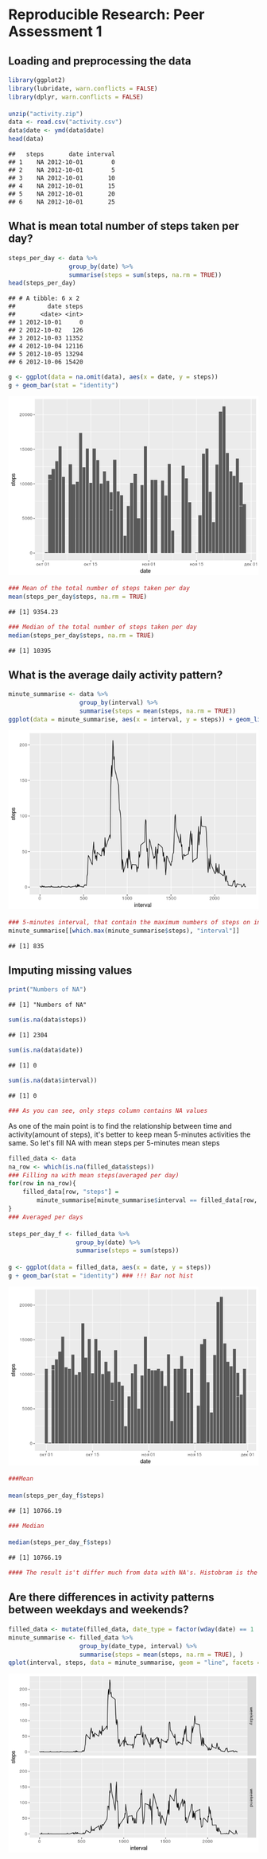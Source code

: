 # Reproducible Research: Peer Assessment 1


## Loading and preprocessing the data


```r
library(ggplot2)
library(lubridate, warn.conflicts = FALSE)
library(dplyr, warn.conflicts = FALSE)

unzip("activity.zip")
data <- read.csv("activity.csv")
data$date <- ymd(data$date)
head(data)
```

```
##   steps       date interval
## 1    NA 2012-10-01        0
## 2    NA 2012-10-01        5
## 3    NA 2012-10-01       10
## 4    NA 2012-10-01       15
## 5    NA 2012-10-01       20
## 6    NA 2012-10-01       25
```

## What is mean total number of steps taken per day?


```r
steps_per_day <- data %>%
                 group_by(date) %>%
                 summarise(steps = sum(steps, na.rm = TRUE))
head(steps_per_day)
```

```
## # A tibble: 6 x 2
##         date steps
##       <date> <int>
## 1 2012-10-01     0
## 2 2012-10-02   126
## 3 2012-10-03 11352
## 4 2012-10-04 12116
## 5 2012-10-05 13294
## 6 2012-10-06 15420
```

```r
g <- ggplot(data = na.omit(data), aes(x = date, y = steps))
g + geom_bar(stat = "identity") 
```

![](PA1_template_files/figure-html/unnamed-chunk-2-1.png)<!-- -->

```r
### Mean of the total number of steps taken per day
mean(steps_per_day$steps, na.rm = TRUE)
```

```
## [1] 9354.23
```

```r
### Median of the total number of steps taken per day
median(steps_per_day$steps, na.rm = TRUE)
```

```
## [1] 10395
```

## What is the average daily activity pattern?


```r
minute_summarise <- data %>%
                    group_by(interval) %>%
                    summarise(steps = mean(steps, na.rm = TRUE))
ggplot(data = minute_summarise, aes(x = interval, y = steps)) + geom_line()
```

![](PA1_template_files/figure-html/unnamed-chunk-3-1.png)<!-- -->

```r
### 5-minutes interval, that contain the maximum numbers of steps on interval, on average across all days
minute_summarise[[which.max(minute_summarise$steps), "interval"]]
```

```
## [1] 835
```

## Imputing missing values


```r
print("Numbers of NA")
```

```
## [1] "Numbers of NA"
```

```r
sum(is.na(data$steps))
```

```
## [1] 2304
```

```r
sum(is.na(data$date))
```

```
## [1] 0
```

```r
sum(is.na(data$interval))
```

```
## [1] 0
```

```r
### As you can see, only steps column contains NA values
```

As one of the main point is to find the relationship between time and activity(amount of steps), it's better to keep 
mean 5-minutes activities the same. So let's fill NA with mean steps per 5-minutes mean steps


```r
filled_data <- data
na_row <- which(is.na(filled_data$steps))
### Filling na with mean steps(averaged per day)
for(row in na_row){
    filled_data[row, "steps"] = 
        minute_summarise[minute_summarise$interval == filled_data[row, "interval"], "steps"]
}
### Averaged per days

steps_per_day_f <- filled_data %>%
                   group_by(date) %>%
                   summarise(steps = sum(steps))

g <- ggplot(data = filled_data, aes(x = date, y = steps))
g + geom_bar(stat = "identity") ### !!! Bar not hist
```

![](PA1_template_files/figure-html/unnamed-chunk-5-1.png)<!-- -->

```r
###Mean

mean(steps_per_day_f$steps)
```

```
## [1] 10766.19
```

```r
### Median

median(steps_per_day_f$steps)
```

```
## [1] 10766.19
```

```r
#### The result is't differ much from data with NA's. Histobram is the same, but has more obervations
```

## Are there differences in activity patterns between weekdays and weekends?


```r
filled_data <- mutate(filled_data, date_type = factor(wday(date) == 1 | wday(date) == 7, labels = c("weekday", "weekend")))
minute_summarise <- filled_data %>%
                    group_by(date_type, interval) %>%
                    summarise(steps = mean(steps, na.rm = TRUE), )
qplot(interval, steps, data = minute_summarise, geom = "line", facets = date_type ~ .)
```

![](PA1_template_files/figure-html/unnamed-chunk-6-1.png)<!-- -->
